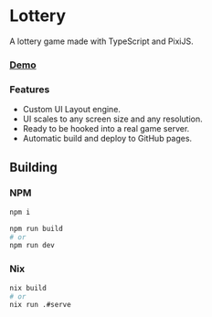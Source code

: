 # Lottery
A lottery game made with TypeScript and PixiJS.

### [Demo](https://lottery.ryanjw.net)

### Features
- Custom UI Layout engine.
- UI scales to any screen size and any resolution.
- Ready to be hooked into a real game server.
- Automatic build and deploy to GitHub pages.

## Building
### NPM
```bash
npm i

npm run build
# or
npm run dev
```
### Nix
```bash
nix build
# or
nix run .#serve
```
